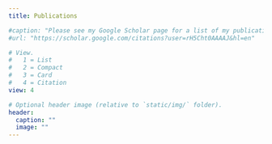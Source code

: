 ```yaml
---
title: Publications

#caption: "Please see my Google Scholar page for a list of my publications."
#url: "https://scholar.google.com/citations?user=rH5Cht0AAAAJ&hl=en"

# View.
#   1 = List
#   2 = Compact
#   3 = Card
#   4 = Citation
view: 4

# Optional header image (relative to `static/img/` folder).
header:
  caption: ""
  image: ""
---
```

